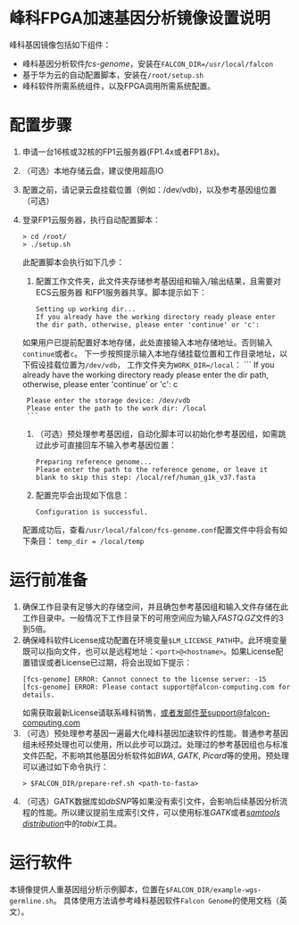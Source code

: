 # 峰科FPGA加速基因分析镜像设置说明

峰科基因镜像包括如下组件：
- 峰科基因分析软件*fcs-genome*，安装在`FALCON_DIR=/usr/local/falcon`
- 基于华为云的自动配置脚本，安装在`/root/setup.sh`
- 峰科软件所需系统组件，以及FPGA调用所需系统配置。

# 配置步骤
1. 申请一台16核或32核的FP1云服务器(FP1.4x或者FP1.8x)。
1. （可选）本地存储云盘，建议使用超高IO
1. 配置之前，请记录云盘挂载位置（例如：/dev/vdb)，以及参考基因组位置（可选）
1. 登录FP1云服务器，执行自动配置脚本：
    ```
    > cd /root/
    > ./setup.sh
    ```    
    此配置脚本会执行如下几步：
    1. 配置工作文件夹，此文件夹存储参考基因组和输入/输出结果，且需要对ECS云服务器 和FP1服务器共享。脚本提示如下：
        ```
        Setting up working dir...
        If you already have the working directory ready please enter
        the dir path, otherwise, please enter 'continue' or 'c':
        ```
    如果用户已提前配置好本地存储，此处直接输入本地存储地址。否则输入`continue`或者`c`。 下一步按照提示输入本地存储挂载位置和工作目录地址，以下假设挂载位置为`/dev/vdb`， 工作文件夹为`WORK_DIR=/local`：
        ```
        If you already have the working directory ready please enter
        the dir path, otherwise, please enter 'continue' or 'c': c

        Please enter the storage device: /dev/vdb
        Please enter the path to the work dir: /local
        ```
    1. （可选）预处理参考基因组，自动化脚本可以初始化参考基因组，如需跳过此步可直接回车不输入参考基因位置：
        ```
        Preparing reference genome...
        Please enter the path to the reference genome, or leave it blank to skip this step: /local/ref/human_g1k_v37.fasta
        ```
    1. 配置完毕会出现如下信息：
        ```
        Configuration is successful.
        ```
    配置成功后，查看`/usr/local/falcon/fcs-genome.conf`配置文件中将会有如下条目：
        ```
        temp_dir = /local/temp
        ```

# 运行前准备
1. 确保工作目录有足够大的存储空间，并且确包参考基因组和输入文件存储在此工作目录中。一般情况下工作目录下的可用空间应为输入*FASTQ.GZ*文件的3到5倍。
1. 确保峰科软件License成功配置在环境变量`$LM_LICENSE_PATH`中。此环境变量既可以指向文件，也可以是远程地址：`<port>@<hostname>`。如果License配置错误或者License已过期，将会出现如下提示：
    ```
    [fcs-genome] ERROR: Cannot connect to the license server: -15
    [fcs-genome] ERROR: Please contact support@falcon-computing.com for details.
    ```
    如需获取最新License请联系峰科销售，或者发邮件至support@falcon-computing.com
1. （可选）预处理参考基因一遍最大化峰科基因加速软件的性能。普通参考基因组未经预处理也可以使用，所以此步可以跳过。处理过的参考基因组也与标准文件匹配，不影响其他基因分析软件如*BWA*, *GATK*, *Picard*等的使用。预处理可以通过如下命令执行：
    ```
    > $FALCON_DIR/prepare-ref.sh <path-to-fasta>
    ```
1. （可选）GATK数据库如*dbSNP*等如果没有索引文件，会影响后续基因分析流程的性能。所以建议提前生成索引文件，可以使用标准*GATK*或者[*samtools distribution*](http://www.htslib.org/download/)中的*tabix*工具。

# 运行软件
本镜像提供人重基因组分析示例脚本，位置在`$FALCON_DIR/example-wgs-germline.sh`。 具体使用方法请参考峰科基因软件`Falcon Genome`的使用文档（英文）。
